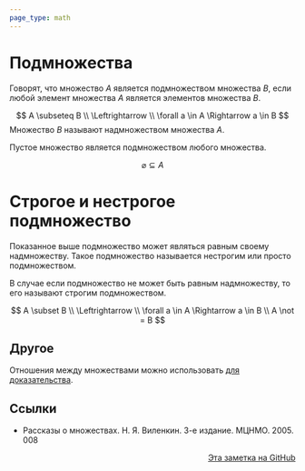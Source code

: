 ```yaml
---
page_type: math
---
```


# Подмножества

Говорят, что множество $A$ является подмножеством множества $B$, если любой элемент множества $A$ является элементов множества $B$.

$$
A \subseteq B \\
\Leftrightarrow \\
\forall a \in A \Rightarrow a \in B
$$
Множество $B$ называют надмножеством множества $A$.

Пустое множество является подмножеством любого множества.

$$
\varnothing \subseteq A
$$

# Строгое и нестрогое подмножество

Показанное выше подмножество может являться равным своему надмножеству. Такое подмножество называется нестрогим или просто подмножеством.

В случае если подмножество не может быть равным надмножеству, то его называют строгим подмножеством.

$$
A \subset B \\
\Leftrightarrow \\
\forall a \in A \Rightarrow a \in B \\
A \not = B
$$
## Другое

Отношения между множествами можно использовать [для доказательства](20221101235817.md).

## Ссылки

* Рассказы о множествах. Н. Я. Виленкин. 3-е издание. МЦНМО. 2005. 008



<p v-pre style="text-align: right">
  <a href="https://github.com/Kverde/algorithms/blob/main/source/20221101234235.md">
  Эта заметка на GitHub
  </a>
</p>
